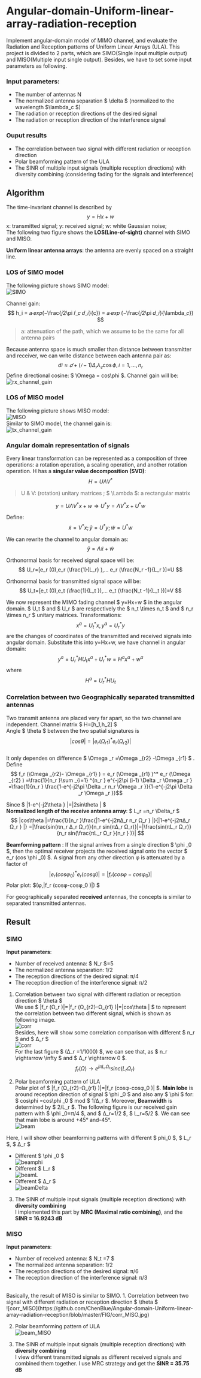 # Angular-domain-Uniform-linear-array-radiation-reception
Implement angular-domain model of MIMO channel, and evaluate the Radiation and Reception patterns of Uniform Linear Arrays (ULA). This project is divided to 2 parts, which are SIMO(Single input multiple output) and MISO(Multiple input single output). Besides, we have to set some input parameters as following.
### Input parameters:
* The number of antennas N
* The normalized antenna separation $ \delta $ (normalized to the wavelength $\lambda_c $)
* The radiation or reception directions of the desired signal
* The radiation or reception direction of the interference signal

### Ouput results
* The correlation between two signal with different radiation or reception direction
* Polar beamforming pattern of the ULA
* The SINR of multiple input signals (multiple reception directions) with diversity combining (considering fading for the signals and interference)

## Algorithm
The time-invariant channel is described by
$$ y = Hx + w $$
x: transmitted signal; y: received signal; w: white Gaussian noise; </br>
The following two figure shows the **LOS(Line-of-sight)** channel with SIMO and MISO.

**Uniform linear antenna arrays**: the antenna are evenly spaced on a straight line.

### LOS of SIMO model
The following picture shows SIMO model: </br>
![SIMO](https://github.com/ChenBlue/Angular-domain-Uniform-linear-array-radiation-reception/blob/master/FIG/SIMO.JPG) </br>

Channel gain: </br>
$$ h_i = 𝑎∙𝑒𝑥𝑝(−\frac{𝑗2\pi 𝑓_𝑐 𝑑_𝑖}{c}) = 𝑎∙𝑒𝑥𝑝 (−\frac{𝑗2\pi 𝑑_𝑖}{\lambda_𝑐}) $$
> a: attenuation of the path, which we assume to be the same for all antenna pairs </br>

Because antenna space is much smaller than distance between transmitter and receiver, we can write distance between each antenna pair as:
$$ di\approx 𝑑+(𝑖 − 1)\Delta _𝑟 \lambda _𝑐 \cos \phi , i = 1, ... , n_r $$
Define directional cosine: $ \Omega = cos\phi $. Channel gain will be: </br>
![rx_channel_gain](https://github.com/ChenBlue/Angular-domain-Uniform-linear-array-radiation-reception/blob/master/FIG/rx_channel.JPG)

### LOS of MISO model
The following picture shows MISO model: </br>
![MISO](https://github.com/ChenBlue/Angular-domain-Uniform-linear-array-radiation-reception/blob/master/FIG/MISO.JPG) </br>
Similar to SIMO model, the channel gain is: </br>
![tx_channel_gain](https://github.com/ChenBlue/Angular-domain-Uniform-linear-array-radiation-reception/blob/master/FIG/tx_channel.JPG)

### Angular domain representation of signals
Every linear transformation can be represented as a composition of three operations: a rotation operation, a scaling operation, and another rotation operation. H has a **singular value decomposition (SVD)**:
$$ H=U\Lambda V^* $$
> U & V: (rotation) unitary matrices ; $ \Lambda $: a rectangular matrix

$$ y=U\Lambda V^* x+w⇒U^* y=\Lambda V^* x+U^* w $$

Define: </br>
$$ \tilde{x}=V^* x ; \tilde{y}=U^* y; \tilde{w}=U^* w $$

We can rewrite the channel to angular domain as: </br>
$$ \tilde{y}=\Lambda \tilde{x}+\tilde{w} $$

Orthonormal basis for received signal space will be:
$$ U_r=[e_r (0),e_r (\frac{1}{L_r} ),… e_r (\frac{N_r -1}{L_r }]=U $$

Orthonormal basis for transmitted signal space will be:
$$ U_t=[e_t (0),e_t (\frac{1}{L_t }),… e_t (\frac{N_t -1}{L_t })]=V $$

We now represent the MIMO fading channel $ y=Hx+w $ in the angular domain. $ U_t $ and $ U_r $ are respectively the $ n_t \times n_t $ and $ n_r \times n_r $ unitary matrices. Transformations: 
$$ x^a = U_t^* x,  y^a = U_r ^* y $$
are the changes of coordinates of the transmitted and received signals into angular domain. Substitute this into y=Hx+w, we have channel in angular domain:
$$ y^a =U_r ^* HU_t x^a +U_r^* w=H^a x^a +w^a $$
where
$$ H^a = U_r ^* HU_t $$

### Correlation between two Geographically separated transmitted antennas
Two transmit antenna are placed very far apart, so the two channel are independent. Channel matrix $ H=[h_1,h_2] $ </br>
Angle $ \theta $ between the two spatial signatures is 
$$ |cosθ|=|e_r (\Omega _{r1} )^* e_r (\Omega _{r2})| $$ </br>
It only dependes on difference $ \Omega _r =\Omega _{r2} -\Omega _{r1} $ . Define </br>
$$ f_r (\Omega _{r2}- \Omega _{r1} ) = e_r (\Omega _{r1} )^* e_r (\Omega _{r2} ) =\frac{1}{n_r }\sum _{i=1} ^{n_r } e^{-j2\pi (i-1) \Delta _r \Omega _r } =\frac{1}{n_r } \frac{1-e^{-j2\pi \Delta _r n_r \Omega _r }}{1-e^{-j2\pi \Delta _r \Omega _r }}$$

Since $ |1-e^{-j2\theta } |=|2sin\theta | $ </br>
**Normalized length of the receive antenna array**: $ L_r =n_r \Delta_r $
$$ |cos\theta |=\frac{1}{n_r }\frac{|1-e^{-j2π∆_r n_r Ω_r } |}{|1-e^{-j2π∆_r Ω_r } |} =|\frac{sin⁡(πn_r ∆_r Ω_r)}{n_r sin⁡(π∆_r Ω_r)}|=|\frac{sin⁡(πL_r Ω_r)}{n_r sin⁡(\frac{πL_r Ω_r }{n_r } )}| $$

**Beamforming pattern** : If the signal arrives from a single direction $ \phi _0 $, then the optimal receiver projects the received signal onto the vector $ e_r (cos \phi _0) $. A signal from any other direction φ is attenuated by a factor of
$$ |e_r (cosφ_0 )^* e_r (cosφ)|=|f_r (cosφ-cosφ_0 )| $$
Polar plot: $(φ,|f_r (cosφ-cosφ_0 )|) $

For geographically separated **received** antennas, the concepts is similar to separated transmitted antennas.

## Result
### SIMO
**Input parameters**:
*	Number of received antenna: $ N_r $=5
*	The normalized antenna separation: 1/2
*	The reception directions of the desired signal: π/4
*	The reception direction of the interference signal: π/2

1. Correlation between two signal with different radiation or reception direction $ \theta $ </br>
We use $ |f_r (Ω_r )|=|f_r (Ω_{r2}-Ω_{r1} )|=|cos\theta | $ to represent the correlation between two different signal, which is shown as following image. </br>
![corr](https://github.com/ChenBlue/Angular-domain-Uniform-linear-array-radiation-reception/blob/master/FIG/corr_SIMO.jpg) </br>
Besides, here will show some correlation comparison with different $ n_r $ and $ ∆_r $ </br>
![corr](https://github.com/ChenBlue/Angular-domain-Uniform-linear-array-radiation-reception/blob/master/FIG/corr_dif.JPG) </br>
For the last figure $ (∆_r =1/1000) $, we can see that, as $ n_r \rightarrow \infty $ and $ ∆_r \rightarrow 0 $.
$$ f_r (Ω)\rightarrow e^{jπL_r Ω_r } sinc(L_r Ω_r) $$

2. Polar beamforming pattern of ULA </br>
Polar plot of $ |f_r (Ω_{r2}-Ω_{r1} )|=|f_r (cosφ-cosφ_0 )| $. **Main lobe** is around reception direction of signal $ \phi _0 $ and also any $ \phi $ for: $ cos\phi =cos\phi _0 $ mod $ 1/∆_r $. Moreover, **Beamwidth** is determined by $ 2/L_r $. The following figure is our received gain pattern with $ \phi _0=π/4 $, and $ ∆_r=1/2 $, $ L_r=5/2 $. We can see that main lobe is around +45° and-45°. </br>
![beam](https://github.com/ChenBlue/Angular-domain-Uniform-linear-array-radiation-reception/blob/master/FIG/beam_SIMO.jpg) </br>

Here, I will show other beamforming patterns with different $ phi_0 $, $ L_r $, $ ∆_r $ </br>
* Different $ \phi _0 $ </br>
![beamphi](https://github.com/ChenBlue/Angular-domain-Uniform-linear-array-radiation-reception/blob/master/FIG/beam_phi.JPG) </br>
*	Different $ L_r $ </br>
![beamL](https://github.com/ChenBlue/Angular-domain-Uniform-linear-array-radiation-reception/blob/master/FIG/beam_L.JPG) </br>
* Different $ ∆_r $ </br>
![beamDelta](https://github.com/ChenBlue/Angular-domain-Uniform-linear-array-radiation-reception/blob/master/FIG/beam_delta.JPG) </br>

3. The SINR of multiple input signals (multiple reception directions) with **diversity combining** </br>
I implemented this part by **MRC (Maximal ratio combining)**, and the **SINR = 16.9243 dB**

### MISO
**Input parameters**:
* Number of received antenna: $ N_t =7 $
* The normalized antenna separation: 1/2
*	The reception directions of the desired signal: π/6
*	The reception direction of the interference signal: π/3
 </br>
Basically, the result of MISO is similar to SIMO.
1. Correlation between two signal with different radiation or reception direction $ \theta $ </br>
![corr_MISO](https://github.com/ChenBlue/Angular-domain-Uniform-linear-array-radiation-reception/blob/master/FIG/corr_MISO.jpg) </br>

2. Polar beamforming pattern of ULA </br>
![beam_MISO](https://github.com/ChenBlue/Angular-domain-Uniform-linear-array-radiation-reception/blob/master/FIG/beam_MISO.jpg) </br>

3. The SINR of multiple input signals (multiple reception directions) with **diversity combining** </br>
I view different transmitted signals as different received signals and combined them together. I use MRC strategy and get the **SINR = 35.75 dB**
